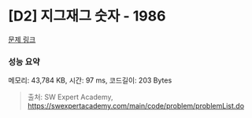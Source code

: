 # [D2] 지그재그 숫자 - 1986 

[문제 링크](https://swexpertacademy.com/main/code/problem/problemDetail.do?contestProbId=AV5PxmBqAe8DFAUq) 

### 성능 요약

메모리: 43,784 KB, 시간: 97 ms, 코드길이: 203 Bytes



> 출처: SW Expert Academy, https://swexpertacademy.com/main/code/problem/problemList.do